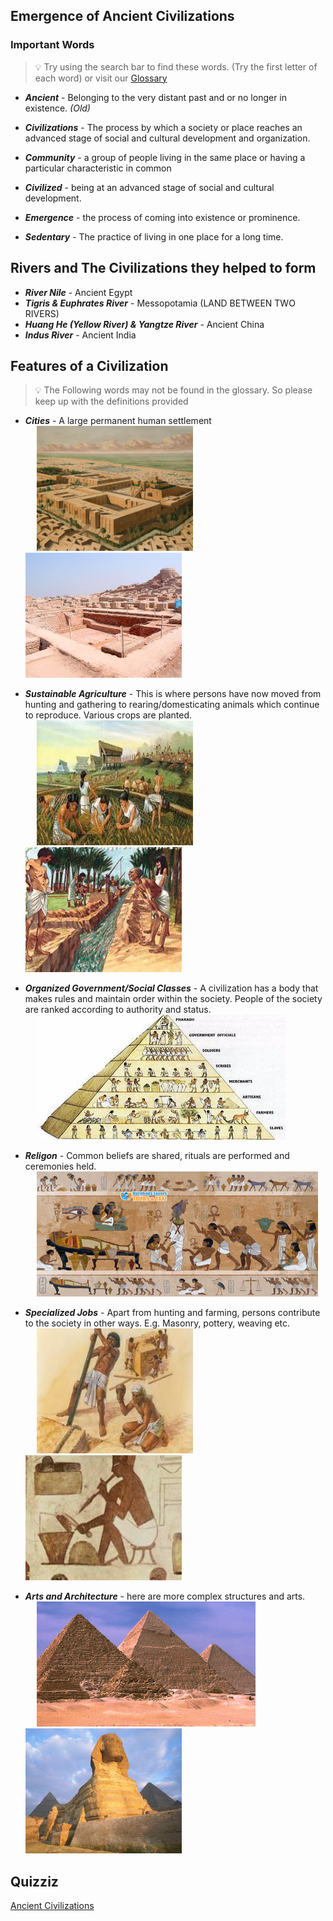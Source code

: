 ## Emergence of Ancient Civilizations

### Important Words

> :bulb: Try using the search bar to find these words. (Try the first letter of each word) or visit our [Glossary](../pages/glossary.md)

- ***Ancient*** - Belonging to the very distant past and or no longer in existence. *(Old)*

- ***Civilizations*** - The process by which a society or place reaches an advanced stage of social and cultural development and organization.

- ***Community*** - a group of people living in the same place or having a particular characteristic in common

- ***Civilized*** - being at an advanced stage of social and cultural development.

- ***Emergence*** - the process of coming into existence or prominence.

-  ***Sedentary*** - The practice of living in one place for a long time.


## Rivers and The Civilizations they helped to form

- ***River Nile*** - Ancient Egypt
- ***Tigris & Euphrates River*** - Messopotamia (LAND BETWEEN TWO RIVERS)
- ***Huang He (Yellow River) & Yangtze River*** - Ancient China
- ***Indus River*** - Ancient India

## Features of a Civilization

> :bulb: The Following words may not be found in the glossary. So please keep up with the definitions provided

- ***Cities*** - A large permanent human settlement <br> &emsp; <img src="../img/ancient-civilizations/city.png" height="200" width="250"> <img src="../img/ancient-civilizations/city2.png" height="200" width="250">

- ***Sustainable Agriculture*** - This is where persons have now moved from hunting and gathering to rearing/domesticating animals which continue to reproduce.
Various crops are planted. <br> &emsp; <img src="../img/ancient-civilizations/agri1.jpg" height="200" width="250"> <img src="../img/ancient-civilizations/agri2.jpg" height="200" width="250">

- ***Organized Government/Social Classes*** - A civilization has a body that makes rules and maintain order within the society. People of the society are ranked according to authority and status. <br> &emsp; <img src="../img/ancient-civilizations/gov1.jpeg" height="200" width="400">

- ***Religon*** - Common beliefs are shared, rituals are performed and ceremonies held. <br> &emsp; <img src="../img/ancient-civilizations/religion1.jpg" height="200" width="450">

- ***Specialized Jobs*** - Apart from hunting and farming, persons contribute to the society in other ways. E.g. Masonry, pottery, weaving etc. <br> &emsp; <img src="../img/ancient-civilizations/work1.jpeg" height="200" width="250"> <img src="../img/ancient-civilizations/work2.jpg" height="200" width="250">

- ***Arts and Architecture*** - here are more complex structures and arts. <br> &emsp; <img src="../img/ancient-civilizations/pyramid.jpg" height="200" width="350"> <img src="../img/ancient-civilizations/Sphinx.jpg" height="200" width="250">

## Quizziz

[Ancient Civilizations](https://quizizz.com/join/quiz/6341b3fb1d7d42001d915f8e/start?studentShare=truehttps://quizizz.com/join/quiz/6341b3fb1d7d42001d915f8e/start?studentShare=true ':include :type=iframe width=100% height=500px')